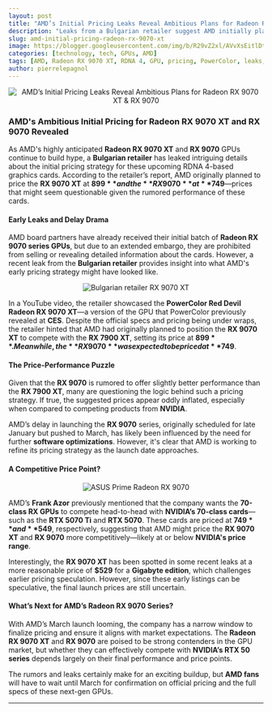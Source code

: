 ```yaml
---
layout: post
title: "AMD’s Initial Pricing Leaks Reveal Ambitious Plans for Radeon RX 9070 XT & RX 9070"
description: "Leaks from a Bulgarian retailer suggest AMD initially planned higher prices for the Radeon RX 9070 series GPUs, despite unexpected performance expectations."
slug: amd-initial-pricing-radeon-rx-9070-xt
image: https://blogger.googleusercontent.com/img/b/R29vZ2xl/AVvXsEitlDttcWmt4JTvyfRMigWIYu5cwPijguCNZi5WSYzQaLHa4qIzoeIcA8Zh-Ek_ckUANHt0EHnyZcmGz5EA9FVUaHZ-xS8XIuiG-xiEUHVC1ayWbrPbUaVTMhTIjjftyIopBPyy4v4g9Lw4G0JRsN2rYas2Kzt26Wds6Bn7q9XDG6SqwYlUdM07gX-rUbM/s600/RX-9070-XT-728x410.png
categories: [technology, tech, GPUs, AMD]
tags: [AMD, Radeon RX 9070 XT, RDNA 4, GPU, pricing, PowerColor, leaks, CES, NVIDIA]
author: pierrelepagnol
---
```


<div style="text-align: center;">
  <img src="https://blogger.googleusercontent.com/img/b/R29vZ2xl/AVvXsEitlDttcWmt4JTvyfRMigWIYu5cwPijguCNZi5WSYzQaLHa4qIzoeIcA8Zh-Ek_ckUANHt0EHnyZcmGz5EA9FVUaHZ-xS8XIuiG-xiEUHVC1ayWbrPbUaVTMhTIjjftyIopBPyy4v4g9Lw4G0JRsN2rYas2Kzt26Wds6Bn7q9XDG6SqwYlUdM07gX-rUbM/s600/RX-9070-XT-728x410.png" alt="AMD’s Initial Pricing Leaks Reveal Ambitious Plans for Radeon RX 9070 XT & RX 9070">
</div>

### AMD's Ambitious Initial Pricing for Radeon RX 9070 XT and RX 9070 Revealed

As AMD's highly anticipated **Radeon RX 9070 XT** and **RX 9070** GPUs continue to build hype, a **Bulgarian retailer** has leaked intriguing details about the initial pricing strategy for these upcoming RDNA 4-based graphics cards. According to the retailer’s report, AMD originally planned to price the **RX 9070 XT** at **$899** and the **RX 9070** at **$749**—prices that might seem questionable given the rumored performance of these cards.

#### Early Leaks and Delay Drama

AMD board partners have already received their initial batch of **Radeon RX 9070 series GPUs**, but due to an extended embargo, they are prohibited from selling or revealing detailed information about the cards. However, a recent leak from the **Bulgarian retailer** provides insight into what AMD's early pricing strategy might have looked like.

<div style="text-align: center;">
  <img src="https://blogger.googleusercontent.com/img/b/R29vZ2xl/AVvXsEgyhl17dNSnfQPjc_BzzeVAy4iDLObrXY0kG2dMqsIIjBgZiKtVY5xjnfmCET8o9oQ9YwMgxR4BU2rO4gyvGVE4c58sBVE4G9qXnpQjtnHqHF88ExDP_5Yfb3_IK3Sf6B48xVmQRhWlQtf0lFc9i-rg7ppjn3yUuCfrLL56p-LM_Ah0NAPLIl40TnqL9w8/s600/Bulgarian-retailer-RX-9070-XT.png" alt="Bulgarian retailer RX 9070 XT">
</div>

In a YouTube video, the retailer showcased the **PowerColor Red Devil Radeon RX 9070 XT**—a version of the GPU that PowerColor previously revealed at **CES**. Despite the official specs and pricing being under wraps, the retailer hinted that AMD had originally planned to position the **RX 9070 XT** to compete with the **RX 7900 XT**, setting its price at **$899**. Meanwhile, the **RX 9070** was expected to be priced at **$749**.

#### The Price-Performance Puzzle

Given that the **RX 9070** is rumored to offer slightly better performance than the **RX 7900 XT**, many are questioning the logic behind such a pricing strategy. If true, the suggested prices appear oddly inflated, especially when compared to competing products from **NVIDIA**.

AMD’s delay in launching the **RX 9070** series, originally scheduled for late January but pushed to March, has likely been influenced by the need for further **software optimizations**. However, it's clear that AMD is working to refine its pricing strategy as the launch date approaches.

#### A Competitive Price Point?

<div style="text-align: center;">
  <img src="https://blogger.googleusercontent.com/img/b/R29vZ2xl/AVvXsEjTnCsGElZqdy_kZ1Ez4VCbISY22ulugYXWFIR4vQVxBrozj67pct9AlKNGvN3uO8hh3uU_pnQWfxQkjZcTHPonbnQ4pKfn4dv0KEnjCI5TpC-EnYA6yli4IZg5h2JA81W4d1q9SrzHgt3OT-ghPyrcoFR1LluApjXQOzAqjzTbQE2nv6KFnoT4cxEx9j0/s600/ASUS-Prime-Radeon-RX-9070.jpg" alt="ASUS Prime Radeon RX 9070">
</div>

AMD’s **Frank Azor** previously mentioned that the company wants the **70-class RX GPUs** to compete head-to-head with **NVIDIA’s 70-class cards**—such as the **RTX 5070 Ti** and **RTX 5070**. These cards are priced at **$749** and **$549**, respectively, suggesting that AMD might price the **RX 9070 XT** and **RX 9070** more competitively—likely at or below **NVIDIA's price range**.

Interestingly, the **RX 9070 XT** has been spotted in some recent leaks at a more reasonable price of **$529** for a **Gigabyte edition**, which challenges earlier pricing speculation. However, since these early listings can be speculative, the final launch prices are still uncertain.

#### What’s Next for AMD’s Radeon RX 9070 Series?

With AMD’s March launch looming, the company has a narrow window to finalize pricing and ensure it aligns with market expectations. The **Radeon RX 9070 XT** and **RX 9070** are poised to be strong contenders in the GPU market, but whether they can effectively compete with **NVIDIA’s RTX 50 series** depends largely on their final performance and price points.

The rumors and leaks certainly make for an exciting buildup, but **AMD fans** will have to wait until March for confirmation on official pricing and the full specs of these next-gen GPUs.

---



